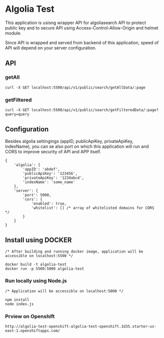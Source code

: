 # Algolia Test

This application is usisng wrapper API for algoliasearch API to protect public key and to secure API using Access-Control-Allow-Origin and helmet module.

Since API is wrapped and served from backend of this application, speed of API will depend on your server configuration.

## API

### getAll

```
curl -X GET localhost:5500/api/v1/public/search/getAllData/:page
```

### getFiltered

```
curl -X GET localhost:5500/api/v1/public/search/getFilteredData/:page?query=query
```

## Configuration

Besides algolia settingings (appID, publicApiKey, privateApiKey, indexName), you can se also port on which this application will run and CORS to improve security of API and APP itself.

```javsacript
{
	'algolia': {
		'appID': 'abdef',
		'publicApiKey': '123456',
		'privateApiKey': '1234abcd',
		'indexName': 'some_name'
	},
	'server': {
		'port': 5000,
		'cors': {
			'enabled': true,
			'whitelist': [] /* array of whitelisted domains for CORS */
		}
	}
}
```

## Install using DOCKER

```
/* After building and running docker image, application will be accessible on localhost:5500 */

docker build -t algolia-test
docker run -p 5500:5000 algolia-test
```

### Run locally using Node.js

```
/* Application will be accessible on localhost:5000 */

npm install
node index.js
```

### Prview on Openshift

```
http://algolia-test-openshift-algolia-test-openshift.1d35.starter-us-east-1.openshiftapps.com/
```